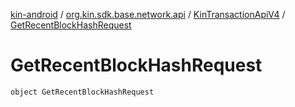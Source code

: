 [kin-android](../../index.md) / [org.kin.sdk.base.network.api](../index.md) / [KinTransactionApiV4](index.md) / [GetRecentBlockHashRequest](./-get-recent-block-hash-request.md)

# GetRecentBlockHashRequest

`object GetRecentBlockHashRequest`